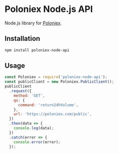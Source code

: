 # Poloniex Node.js API

Node.js library for [Poloniex](https://docs.poloniex.com/).

## Installation

```bash
npm install poloniex-node-api
```

## Usage

```javascript
const Poloniex = require('poloniex-node-api');
const publicClient = new Poloniex.PublicClient();
publicClient
  .request({
    method: 'GET',
    qs: {
      command: 'return24hVolume',
    },
    url: 'https://poloniex.com/public',
  })
  .then(data => {
    console.log(data);
  })
  .catch(error => {
    console.error(error);
  });
```
